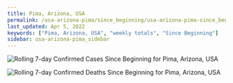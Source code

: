```yaml
---
title: Pima, Arizona, USA
permalink: /usa-arizona-pima/since_beginning/usa-arizona-pima-since_beginning.html
last_updated: Apr 5, 2022
keywords: ["Pima, Arizona, USA", "weekly totals", "Since Beginning"]
sidebar: usa-arizona-pima_sidebar
---
```


![Rolling 7-day Confirmed Cases Since Beginning for Pima, Arizona, USA](/covid_tracker/images/graphs/usa-arizona-pima-rolling_7_days_confirmed-since_beginning_graph.png)

![Rolling 7-day Confirmed Deaths Since Beginning for Pima, Arizona, USA](/covid_tracker/images/graphs/usa-arizona-pima-rolling_7_days_deaths-since_beginning_graph.png)
